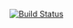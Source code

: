 [![Build Status](https://app.travis-ci.com/siweh/taxi-trips.svg?branch=main)](https://app.travis-ci.com/siweh/taxi-trips)
